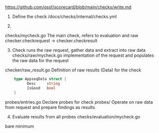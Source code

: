https://github.com/ossf/scorecard/blob/main/checks/write.md


1. Define the check
/docs/checks/internal/checks.yml

2. 
checks/mycheck.go
  The main check, refers to evaluation and raw
  checker.checkrequest -> checker.checkresult

3. Check runs the raw request, gather data and extract into raw data
checks/raw/mycheck.go
  implementation of the request and populates the raw data for the request

checker/raw_result.go
  Definition of raw results (Data) for the check
  ```go
	  type AppseqData struct {
			Desc     string
			IsGood   bool
	  }
  ```
  probes/entries.go
    Declare probes for check
  probes/
    Operate on raw data from request and prepare findings as results

4. Evaluate results from all probes
checks/evaluation/mycheck.go



bare minimum
```go

```
